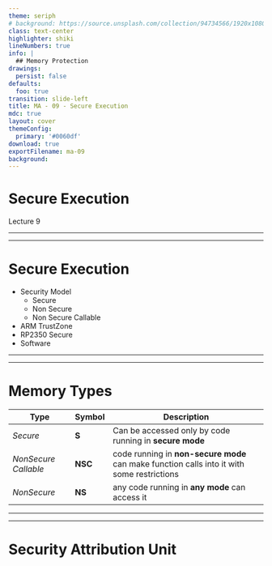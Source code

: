 ```yaml
---
theme: seriph
# background: https://source.unsplash.com/collection/94734566/1920x1080
class: text-center
highlighter: shiki
lineNumbers: true
info: |
  ## Memory Protection
drawings:
  persist: false
defaults:
  foo: true
transition: slide-left
title: MA - 09 - Secure Execution
mdc: true
layout: cover
themeConfig:
  primary: '#0060df'
download: true
exportFilename: ma-09
background:
---
```


# Secure Execution
Lecture 9

---
---

# Secure Execution

- Security Model
  - Secure
  - Non Secure
  - Non Secure Callable
- ARM TrustZone
- RP2350 Secure 
- Software

---
---
# Memory Types

| Type | Symbol | Description |
|-|-|-|
| *Secure* | **S** | Can be accessed only by code running in **secure mode** |
| *NonSecure Callable* | **NSC** | code running in **non-secure mode** can make function calls into it with some restrictions |
| *NonSecure* | **NS** | any code running in **any mode** can access it |

---
---
# Security Attribution Unit

